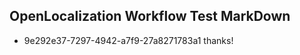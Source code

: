## OpenLocalization Workflow Test MarkDown
* 9e292e37-7297-4942-a7f9-27a8271783a1 thanks!

<!--HONumber=Jul16_HO3-->


